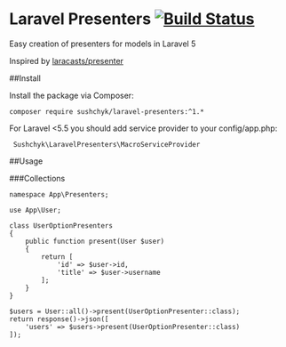 # Laravel Presenters  [![Build Status](https://travis-ci.org/sushchyktest/laravel-presenters-test.svg?branch=master)](https://travis-ci.org/sushchyktest/laravel-presenters-test)

Easy creation of presenters for models in Laravel 5

Inspired by [laracasts/presenter](https://github.com/laracasts/Presenter)

##Install 

Install the package via Composer:

```
composer require sushchyk/laravel-presenters:^1.*
```

For Laravel <5.5 you should add service provider to your config/app.php:

```
 Sushchyk\LaravelPresenters\MacroServiceProvider

```

##Usage

###Collections
```
namespace App\Presenters;

use App\User;

class UserOptionPresenters 
{
    public function present(User $user) 
    {
        return [
            'id' => $user->id,
            'title' => $user->username
        ];
    }
}
```
```
$users = User::all()->present(UserOptionPresenter::class);
return response()->json([
    'users' => $users->present(UserOptionPresenter::class)
]);
```
